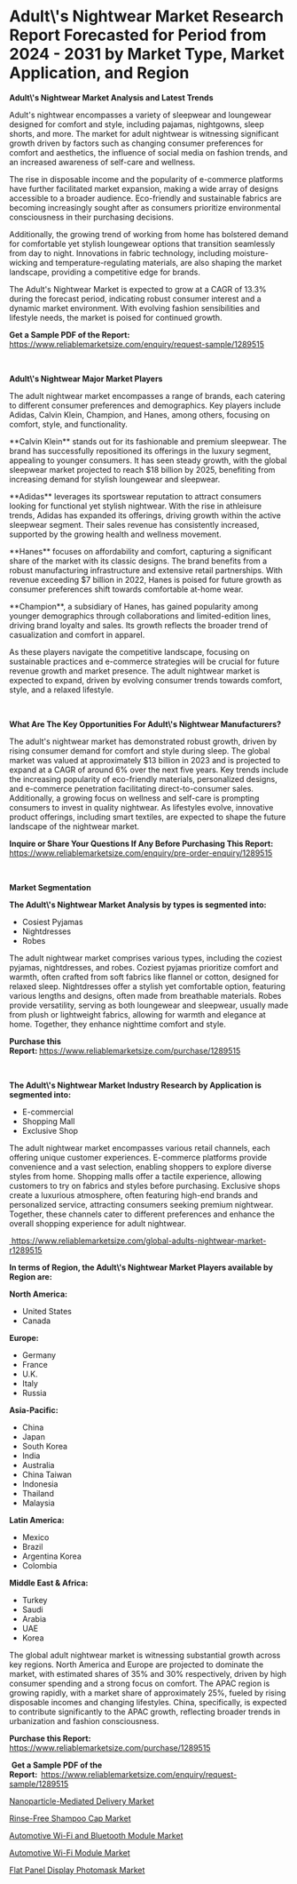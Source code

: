 <p><h1>Adult\'s Nightwear Market Research Report Forecasted for Period from 2024 -  2031 by Market Type, Market Application, and Region</h1></p><p><strong>Adult\'s Nightwear Market Analysis and Latest Trends</strong></p>
<p><p>Adult's nightwear encompasses a variety of sleepwear and loungewear designed for comfort and style, including pajamas, nightgowns, sleep shorts, and more. The market for adult nightwear is witnessing significant growth driven by factors such as changing consumer preferences for comfort and aesthetics, the influence of social media on fashion trends, and an increased awareness of self-care and wellness.</p><p>The rise in disposable income and the popularity of e-commerce platforms have further facilitated market expansion, making a wide array of designs accessible to a broader audience. Eco-friendly and sustainable fabrics are becoming increasingly sought after as consumers prioritize environmental consciousness in their purchasing decisions.</p><p>Additionally, the growing trend of working from home has bolstered demand for comfortable yet stylish loungewear options that transition seamlessly from day to night. Innovations in fabric technology, including moisture-wicking and temperature-regulating materials, are also shaping the market landscape, providing a competitive edge for brands. </p><p>The Adult's Nightwear Market is expected to grow at a CAGR of 13.3% during the forecast period, indicating robust consumer interest and a dynamic market environment. With evolving fashion sensibilities and lifestyle needs, the market is poised for continued growth.</p></p>
<p><strong>Get a Sample PDF of the Report:&nbsp;</strong> <a href="https://www.reliablemarketsize.com/enquiry/request-sample/1289515?utm_campaign=1773&utm_medium=2&utm_source=Github&utm_content=ia&utm_term=26102024&utm_id=adults-nightwear">https://www.reliablemarketsize.com/enquiry/request-sample/1289515</a></p>
<p>&nbsp;</p>
<p><strong>Adult\'s Nightwear Major Market Players</strong></p>
<p><p>The adult nightwear market encompasses a range of brands, each catering to different consumer preferences and demographics. Key players include Adidas, Calvin Klein, Champion, and Hanes, among others, focusing on comfort, style, and functionality.</p><p>**Calvin Klein** stands out for its fashionable and premium sleepwear. The brand has successfully repositioned its offerings in the luxury segment, appealing to younger consumers. It has seen steady growth, with the global sleepwear market projected to reach $18 billion by 2025, benefiting from increasing demand for stylish loungewear and sleepwear.</p><p>**Adidas** leverages its sportswear reputation to attract consumers looking for functional yet stylish nightwear. With the rise in athleisure trends, Adidas has expanded its offerings, driving growth within the active sleepwear segment. Their sales revenue has consistently increased, supported by the growing health and wellness movement.</p><p>**Hanes** focuses on affordability and comfort, capturing a significant share of the market with its classic designs. The brand benefits from a robust manufacturing infrastructure and extensive retail partnerships. With revenue exceeding $7 billion in 2022, Hanes is poised for future growth as consumer preferences shift towards comfortable at-home wear.</p><p>**Champion**, a subsidiary of Hanes, has gained popularity among younger demographics through collaborations and limited-edition lines, driving brand loyalty and sales. Its growth reflects the broader trend of casualization and comfort in apparel.</p><p>As these players navigate the competitive landscape, focusing on sustainable practices and e-commerce strategies will be crucial for future revenue growth and market presence. The adult nightwear market is expected to expand, driven by evolving consumer trends towards comfort, style, and a relaxed lifestyle.</p></p>
<p>&nbsp;</p>
<p><strong>What Are The Key Opportunities For Adult\'s Nightwear Manufacturers?</strong></p>
<p><p>The adult's nightwear market has demonstrated robust growth, driven by rising consumer demand for comfort and style during sleep. The global market was valued at approximately $13 billion in 2023 and is projected to expand at a CAGR of around 6% over the next five years. Key trends include the increasing popularity of eco-friendly materials, personalized designs, and e-commerce penetration facilitating direct-to-consumer sales. Additionally, a growing focus on wellness and self-care is prompting consumers to invest in quality nightwear. As lifestyles evolve, innovative product offerings, including smart textiles, are expected to shape the future landscape of the nightwear market.</p></p>
<p><strong>Inquire or Share Your Questions If Any Before Purchasing This Report:</strong> <a href="https://www.reliablemarketsize.com/enquiry/pre-order-enquiry/1289515?utm_campaign=1773&utm_medium=2&utm_source=Github&utm_content=ia&utm_term=26102024&utm_id=adults-nightwear">https://www.reliablemarketsize.com/enquiry/pre-order-enquiry/1289515</a></p>
<p>&nbsp;</p>
<p><strong>Market Segmentation</strong></p>
<p><strong>The Adult\'s Nightwear Market Analysis by types is segmented into:</strong></p>
<p><ul><li>Cosiest Pyjamas</li><li>Nightdresses</li><li>Robes</li></ul></p>
<p><p>The adult nightwear market comprises various types, including the coziest pyjamas, nightdresses, and robes. Coziest pyjamas prioritize comfort and warmth, often crafted from soft fabrics like flannel or cotton, designed for relaxed sleep. Nightdresses offer a stylish yet comfortable option, featuring various lengths and designs, often made from breathable materials. Robes provide versatility, serving as both loungewear and sleepwear, usually made from plush or lightweight fabrics, allowing for warmth and elegance at home. Together, they enhance nighttime comfort and style.</p></p>
<p><strong>Purchase this Report:&nbsp;</strong><a href="https://www.reliablemarketsize.com/purchase/1289515?utm_campaign=1773&utm_medium=2&utm_source=Github&utm_content=ia&utm_term=26102024&utm_id=adults-nightwear">https://www.reliablemarketsize.com/purchase/1289515</a></p>
<p>&nbsp;</p>
<p><strong>The Adult\'s Nightwear Market Industry Research by Application is segmented into:</strong></p>
<p><ul><li>E-commercial</li><li>Shopping Mall</li><li>Exclusive Shop</li></ul></p>
<p><p>The adult nightwear market encompasses various retail channels, each offering unique customer experiences. E-commerce platforms provide convenience and a vast selection, enabling shoppers to explore diverse styles from home. Shopping malls offer a tactile experience, allowing customers to try on fabrics and styles before purchasing. Exclusive shops create a luxurious atmosphere, often featuring high-end brands and personalized service, attracting consumers seeking premium nightwear. Together, these channels cater to different preferences and enhance the overall shopping experience for adult nightwear.</p></p>
<p><a href="https://www.reliablemarketsize.com/global-adults-nightwear-market-r1289515?utm_campaign=1773&utm_medium=2&utm_source=Github&utm_content=ia&utm_term=26102024&utm_id=adults-nightwear">&nbsp;https://www.reliablemarketsize.com/global-adults-nightwear-market-r1289515</a></p>
<p><strong>In terms of Region, the Adult\'s Nightwear Market Players available by Region are:</strong></p>
<p>
    <p> <strong> North America: </strong>
        <ul>
            <li>United States</li>
            <li>Canada</li>
        </ul>
        </p> 
    <p> <strong> Europe: </strong>
        <ul>
            <li>Germany</li>
            <li>France</li>
            <li>U.K.</li>
            <li>Italy</li>
            <li>Russia</li>
        </ul>
        </p> 
    <p> <strong> Asia-Pacific: </strong>
        <ul>
            <li>China</li>
            <li>Japan</li>
            <li>South Korea</li>
            <li>India</li>
            <li>Australia</li>
            <li>China Taiwan</li>
            <li>Indonesia</li>
            <li>Thailand</li>
            <li>Malaysia</li>
        </ul>
        </p> 
    <p> <strong> Latin America: </strong>
        <ul>
            <li>Mexico</li>
            <li>Brazil</li>
            <li>Argentina Korea</li>
            <li>Colombia</li>
        </ul>
        </p> 
    <p> <strong> Middle East & Africa: </strong>
        <ul>
            <li>Turkey</li>
            <li>Saudi</li>
            <li>Arabia</li>
            <li>UAE</li>
            <li>Korea</li>
        </ul>
    </p>
    </p>
<p><p>The global adult nightwear market is witnessing substantial growth across key regions. North America and Europe are projected to dominate the market, with estimated shares of 35% and 30% respectively, driven by high consumer spending and a strong focus on comfort. The APAC region is growing rapidly, with a market share of approximately 25%, fueled by rising disposable incomes and changing lifestyles. China, specifically, is expected to contribute significantly to the APAC growth, reflecting broader trends in urbanization and fashion consciousness.</p></p>
<p><strong>Purchase this Report: </strong><a href="https://www.reliablemarketsize.com/purchase/1289515?utm_campaign=1773&utm_medium=2&utm_source=Github&utm_content=ia&utm_term=26102024&utm_id=adults-nightwear">https://www.reliablemarketsize.com/purchase/1289515</a></p>
<p>&nbsp;<strong>Get a Sample PDF of the Report:&nbsp;&nbsp;</strong><a href="https://www.reliablemarketsize.com/enquiry/request-sample/1289515?utm_campaign=1773&utm_medium=2&utm_source=Github&utm_content=ia&utm_term=26102024&utm_id=adults-nightwear">https://www.reliablemarketsize.com/enquiry/request-sample/1289515</a></p>
<p><strong></strong></p>
<p><p><a href="https://www.linkedin.com/pulse/nanoparticle-mediated-delivery-industry-resonance-116-amplification-sytgf?utm_campaign=1773&utm_medium=2&utm_source=Github&utm_content=ia&utm_term=26102024&utm_id=adults-nightwear">Nanoparticle-Mediated Delivery Market</a></p><p><a href="https://www.linkedin.com/pulse/rinse-free-shampoo-cap-industry-sector-market-dynamics-future-htv4e?utm_campaign=1773&utm_medium=2&utm_source=Github&utm_content=ia&utm_term=26102024&utm_id=adults-nightwear">Rinse-Free Shampoo Cap Market</a></p><p><a href="https://www.linkedin.com/pulse/comprehensive-automotive-wi-fi-bluetooth-module-market-clvlc?utm_campaign=1773&utm_medium=2&utm_source=Github&utm_content=ia&utm_term=26102024&utm_id=adults-nightwear">Automotive Wi-Fi and Bluetooth Module Market</a></p><p><a href="https://www.linkedin.com/pulse/evaluating-global-automotive-wi-fi-module-market-trends-6e1mc?utm_campaign=1773&utm_medium=2&utm_source=Github&utm_content=ia&utm_term=26102024&utm_id=adults-nightwear">Automotive Wi-Fi Module Market</a></p><p><a href="https://github.com/RunaHaque64/Market-Research-Report-List-1/blob/main/flat-panel-display-photomask-market.md?utm_campaign=1773&utm_medium=2&utm_source=Github&utm_content=ia&utm_term=26102024&utm_id=adults-nightwear">Flat Panel Display Photomask Market</a></p></p>